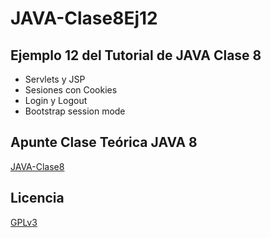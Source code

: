 # JAVA-Clase8Ej12
## Ejemplo 12 del Tutorial de JAVA Clase 8

  * Servlets y JSP
  * Sesiones con Cookies
  * Login y Logout
  * Bootstrap session mode

## Apunte Clase Teórica JAVA 8
[JAVA-Clase8](https://profmatiasgarcia.com.ar/uploads/tutoriales/ClaseTeoricaJAVA8.pdf)

## Licencia
[GPLv3](https://www.gnu.org/licenses/gpl-3.0.en.html)
